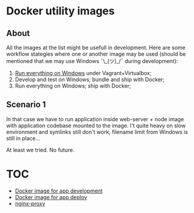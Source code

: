 # Docker utility images

## About
All the images at the list might be usefull in development. Here are some workflow stategies where one or another image may be used (should be mentioned that we may use Windows ¯\\\_(ツ)\_/¯ during development):

1. [Run everything on Windows](#scenarioone) under Vagrant+Virtualbox;
2. Develop and test on Windows; bundle and ship with Docker;
3. Run everything on Windows; ship with Docker;

## Scenario 1<a id="#scenarioone"></a>
In that case we have to run application inside web-server + node image with application codebase mounted to the image. I't quite heavy on slow environment and symlinks still don\'t work, filename limit from Windows is still in place...

At least we tried. No future.

# TOC
- [Docker image for app development](./app-develop/readme.md)
- [Docker image for app deploy](./app-release/readme.md)
- [nginx-proxy](./nginx-proxy/readme.md)